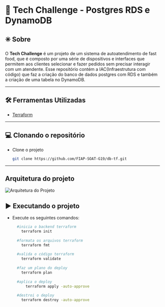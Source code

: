 # 💬 Tech Challenge - Postgres RDS e DynamoDB

## ✳️ Sobre
O **Tech Challenge** é um projeto de um sistema de autoatendimento de fast food, que é composto por uma série de dispositivos e interfaces que permitem aos clientes selecionar e fazer pedidos sem precisar interagir com um atendente. Esse repositório contém a IAC(Infraestrutura com código) que faz a criação do banco de dados postgres com RDS e também a criação de uma tabela no DynamoDB.

---

## 🛠 Ferramentas Utilizadas
- [Terraform](https://registry.terraform.io/providers/hashicorp/aws/latest/docs)
---

## 💻 Clonando o repositório

- Clone o projeto

  ```bash
  git clone https://github.com/FIAP-SOAT-G19/db-tf.git
  ````
---

## Arquitetura do projeto
![Arquitetura do Projeto](assets/images/architecture.jpg)

## ▶️ Executando o projeto
- Execute os seguintes comandos:
  ```bash
    #inicia o backend terraform
      terraform init
    
    #formata os arquivos terraform
      terraform fmt
    
    #valida o código terraform
      terraform validate
      
    #faz um plano do deploy
      terraform plan
    
    #aplica o deploy
        terraform apply -auto-approve
    
    #destroi o deploy
      terraform destroy -auto-approve
  ```